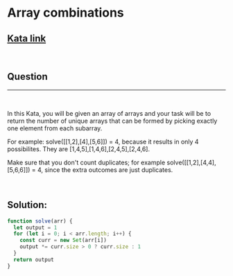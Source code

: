 # Array combinations

[1]: https://www.codewars.com/kata/59e66e48fc3c499ec5000103/train/javascript

## [Kata link][1]

&nbsp;

## Question

---

&nbsp;

In this Kata, you will be given an array of arrays and your task will be to return the number of unique arrays that can be formed by picking exactly one element from each subarray.

For example: solve([[1,2],[4],[5,6]]) = 4, because it results in only 4 possibilites. They are [1,4,5],[1,4,6],[2,4,5],[2,4,6].

Make sure that you don't count duplicates; for example solve([[1,2],[4,4],[5,6,6]]) = 4, since the extra outcomes are just duplicates.

&nbsp;

## **Solution:**

<!-- code below -->

```javascript
function solve(arr) {
  let output = 1
  for (let i = 0; i < arr.length; i++) {
    const curr = new Set(arr[i])
    output *= curr.size > 0 ? curr.size : 1
  }
  return output
}
```
